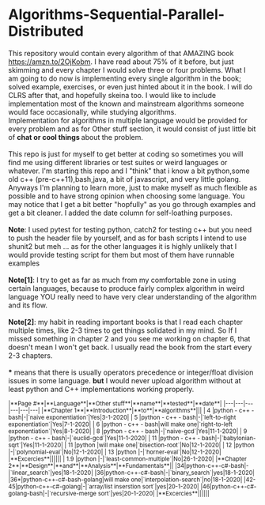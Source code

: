 # Algorithms-Sequential-Parallel-Distributed

This repository would contain every algorithm of that AMAZING book https://amzn.to/2OjKobm. I have read about 75% of it before, but just skimming and every chapter I would solve three or four problems. What I am going to do now is implementing every single algorithm in the book; solved example, exercises, or even just hinted about it in the book. I will do CLRS after that, and hopefully skeina too. I would like to include implementation most of the known and mainstream algorithms someone would face occasionally, while studying algorithms.
</br>
Implementation for algorithms in multiple language would be provided for every problem and as for Other stuff section, it would consist of just little bit of <b>chat or cool things </b> about the problem.</br></br>
This repo is just for myself to get better at coding so sometimes you will find me using different libraries or test suites or weird languages or whatever. I'm starting this repo and I "think" that i know a bit python,some old c++ (pre-c++11),bash,java, a bit of javascript, and very little golang. Anyways I'm planning to learn more, just to make myself as much flexible as possible and to have strong opinion when choosing some language. You may notice that I get a bit better "hopfully" as you go through examples and get a bit cleaner. I added the date column for self-loathing purposes.
</br></br>
<b>Note</b>: I used pytest for testing python, catch2 for testing c++ but you need to push the header file by yourself, and as for bash scripts I intend to use shunit2 but meh ... as for the other languages it is highly unlikely that I would provide testing script for them but most of them have runnable examples
</br></br>
<b>Note[1]</b>: I try to get as far as much from my comfortable zone in using certain languages, because to produce fairly complex algorithm in weird language YOU really need to have very clear understanding of the algorithm and its flow.
</br></br>
<b>Note[2]</b>: my habit in reading important books is that I read each chapter multiple times, like 2-3 times to get things solidated in my mind. So If I missed something in chapter 2 and you see me working on chapter 6, that doesn't mean I won't get back. I usually read the book from the start every 2-3 chapters.
</br></br>
<b>*</b> means that there is  usually operators precedence or integer/float division issues in some language. <b>but</b> I would never upload algorithm without at least python and C++ implementations working properly.


<sup>
|**Page #**|**Language**|**Other stuff**|**name**|**tested**|**date**|
|---|---|---|---|---|---|
|**Chapter 1**|**Introduction**|**to**|**algorithms**|||
| 4 |python - c++ - bash|-|`naive exponentiation`|Yes|3-1-2020|
| 5 |python - c++ - bash|-|`left-to-right exponentiation`|Yes|7-1-2020|
| 6 |python - c++ - bash|will make one|`right-to-left exponentiation`|Yes|8-1-2020|
| 8 |python - c++ - bash|-|`naive-gcd`|Yes|11-1-2020|
| 9 |python - c++ - bash|-|`euclid-gcd`|Yes|11-1-2020|
| 11 |python - c++ - bash|-|`babylonian-sqrt`|Yes|11-1-2020|
| 11 |python |will make one|`bisection-root`|No|12-1-2020|
| 12 |python |-|`polynomial-eval`|No|12-1-2020|
| 13 |python |-|`horner-eval`|No|12-1-2020|
|**Excercies**||||||
| 1.9 |python |-|`least-common-multiple`|No|26-1-2020|
|**Chapter 2**|**Design**|**and**|**Analysis**|**Fundamentals**||
|34|python-c++-c#-bash|-|`linear_search`|yes|18-1-2020|
|36|python-c++-c#-bash|-|`binary_search`|yes|18-1-2020|
|36*|python-c++-c#-bash-golang|will make one|`interpolation-search`|no|18-1-2020|
|42-45|python-c++-c#-golang|-|`array/list inserstion sort`|yes|20-1-2020|
|46|python-c++-c#-golang-bash|-|`recursive-merge sort`|yes|20-1-2020|
|**Excercies**||||||
</sup>










